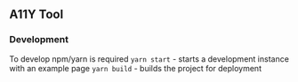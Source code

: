 ## A11Y Tool
### Development
To develop npm/yarn is required
`yarn start` - starts a development instance with an example page
`yarn build` - builds the project for deployment
